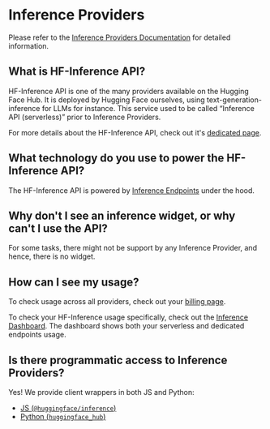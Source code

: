 # Inference Providers

Please refer to the [Inference Providers Documentation](https://huggingface.co/docs/inference-providers) for detailed information.

## What is HF-Inference API?

HF-Inference API is one of the many providers available on the Hugging Face Hub.
It is deployed by Hugging Face ourselves, using text-generation-inference for LLMs for instance. This service used to be called “Inference API (serverless)” prior to Inference Providers. 

For more details about the HF-Inference API, check out it's [dedicated page](https://huggingface.co/docs/inference-providers/providers/hf-inference).

## What technology do you use to power the HF-Inference API?

The HF-Inference API is powered by [Inference Endpoints](https://huggingface.co/docs/inference-endpoints/index) under the hood.

## Why don't I see an inference widget, or why can't I use the API?

For some tasks, there might not be support by any Inference Provider, and hence, there is no widget.

## How can I see my usage?

To check usage across all providers, check out your [billing page](https://huggingface.co/settings/billing).

To check your HF-Inference usage specifically, check out the [Inference Dashboard](https://ui.endpoints.huggingface.co/endpoints). The dashboard shows both your serverless and dedicated endpoints usage.

## Is there programmatic access to Inference Providers?

Yes! We provide client wrappers in both JS and Python:
- [JS (`@huggingface/inference`)](https://huggingface.co/docs/huggingface.js/inference/classes/InferenceClient)
- [Python (`huggingface_hub`)](https://huggingface.co/docs/huggingface_hub/guides/inference)
